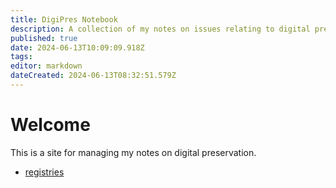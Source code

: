 ```yaml
---
title: DigiPres Notebook
description: A collection of my notes on issues relating to digital preservation
published: true
date: 2024-06-13T10:09:09.918Z
tags: 
editor: markdown
dateCreated: 2024-06-13T08:32:51.579Z
---
```


# Welcome
This is a site for managing my notes on digital preservation.

- [registries](/registries)